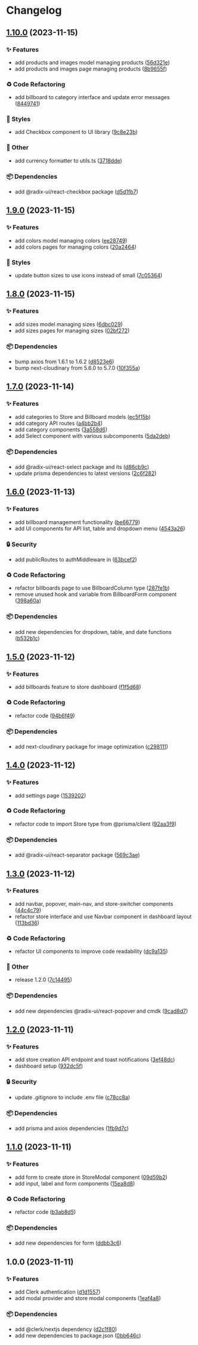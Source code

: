 # Changelog

## [1.10.0](https://github.com/TheoEwzZer/ecommerce-admin/compare/v1.9.0...v1.10.0) (2023-11-15)


### ✨ Features

* add products and images model managing products ([56d321e](https://github.com/TheoEwzZer/ecommerce-admin/commit/56d321eec0cb1ab6ffaedcd3c19b4764795ef938))
* add products and images page managing products ([8b9655f](https://github.com/TheoEwzZer/ecommerce-admin/commit/8b9655fe01ec0612352c481e6e81d060c01dffcc))


### ♻️ Code Refactoring

* add billboard to category interface and update error messages ([8449741](https://github.com/TheoEwzZer/ecommerce-admin/commit/8449741dbe6fb5dae8b34e6ff13d23a19232ba86))


### 💄 Styles

* add Checkbox component to UI library ([9c8e23b](https://github.com/TheoEwzZer/ecommerce-admin/commit/9c8e23be19a0e7fc1f69cafd697a657b5942939c))


### 🔧 Other

* add currency formatter to utils.ts ([3718dde](https://github.com/TheoEwzZer/ecommerce-admin/commit/3718dde3c0ea6122395830ed09d43929e7343897))


### 📦 Dependencies

* add @radix-ui/react-checkbox package ([d5d1fb7](https://github.com/TheoEwzZer/ecommerce-admin/commit/d5d1fb7aee37cacb8137e435c1b95b22341b9480))

## [1.9.0](https://github.com/TheoEwzZer/ecommerce-admin/compare/v1.8.0...v1.9.0) (2023-11-15)


### ✨ Features

* add colors model managing colors ([ee28749](https://github.com/TheoEwzZer/ecommerce-admin/commit/ee2874911deac5c0425430b97d44000ca5076079))
* add colors pages for managing colors ([20a2464](https://github.com/TheoEwzZer/ecommerce-admin/commit/20a246419ae8f4d0c8313d176fd0d3bb49c537b5))


### 💄 Styles

* update button sizes to use icons instead of small ([7c05364](https://github.com/TheoEwzZer/ecommerce-admin/commit/7c05364a88392e36eab4fd67bc62b37ad97f413b))

## [1.8.0](https://github.com/TheoEwzZer/ecommerce-admin/compare/v1.7.0...v1.8.0) (2023-11-15)


### ✨ Features

* add sizes model managing sizes ([6dbc029](https://github.com/TheoEwzZer/ecommerce-admin/commit/6dbc0297e149540824cd234cf4adea60027e1029))
* add sizes pages for managing sizes ([02bf272](https://github.com/TheoEwzZer/ecommerce-admin/commit/02bf2729d987700cdd73107359a836762f3d985f))


### 📦 Dependencies

* bump axios from 1.6.1 to 1.6.2 ([d8523e6](https://github.com/TheoEwzZer/ecommerce-admin/commit/d8523e65a75b8ca6988eee286b131bdce39f791d))
* bump next-cloudinary from 5.6.0 to 5.7.0 ([10f355a](https://github.com/TheoEwzZer/ecommerce-admin/commit/10f355af4b4d6fb69242cbec9727e713a1515d97))

## [1.7.0](https://github.com/TheoEwzZer/ecommerce-admin/compare/v1.6.0...v1.7.0) (2023-11-14)


### ✨ Features

* add categories to Store and Billboard models ([ec5f15b](https://github.com/TheoEwzZer/ecommerce-admin/commit/ec5f15bdb4e72acaf897eacc302bacc6aec21b4d))
* add category API routes ([a4bb2b4](https://github.com/TheoEwzZer/ecommerce-admin/commit/a4bb2b4f4c66a751534825d0003e4c59538f8d47))
* add category components ([3a558d6](https://github.com/TheoEwzZer/ecommerce-admin/commit/3a558d66b9d4fa641c2ef5cd3116a04224320d0e))
* add Select component with various subcomponents ([5da2deb](https://github.com/TheoEwzZer/ecommerce-admin/commit/5da2debddaace897510d23ab6deb838c995aa547))


### 📦 Dependencies

* add @radix-ui/react-select package and its ([d86cb9c](https://github.com/TheoEwzZer/ecommerce-admin/commit/d86cb9c05478136698cacd54830d7446a89c643b))
* update prisma dependencies to latest versions ([2c6f282](https://github.com/TheoEwzZer/ecommerce-admin/commit/2c6f2826bb75a2901019bfdf7bc4e0a7af7ff703))

## [1.6.0](https://github.com/TheoEwzZer/ecommerce-admin/compare/v1.5.0...v1.6.0) (2023-11-13)


### ✨ Features

* add billboard management functionality ([be66779](https://github.com/TheoEwzZer/ecommerce-admin/commit/be66779b9adf13154ff6448691c6fe91bf44fcd6))
* add UI components for API list, table and dropdown menu ([4543a26](https://github.com/TheoEwzZer/ecommerce-admin/commit/4543a26b6e3dca0b593aa6d76746545e9363d766))


### 🔒️ Security

* add publicRoutes to authMiddleware in ([63bcef2](https://github.com/TheoEwzZer/ecommerce-admin/commit/63bcef2ded943305fc1de54bfcb41d0009e02bcb))


### ♻️ Code Refactoring

* refactor billboards page to use BillboardColumn type ([287fe1b](https://github.com/TheoEwzZer/ecommerce-admin/commit/287fe1b3de6e1ddd4053fdf744ca2f24af30ab0b))
* remove unused hook and variable from BillboardForm component ([398a60a](https://github.com/TheoEwzZer/ecommerce-admin/commit/398a60a6555c4ae4455e42b5dbbf1e6560ee91a2))


### 📦 Dependencies

* add new dependencies for dropdown, table, and date functions ([b532b1c](https://github.com/TheoEwzZer/ecommerce-admin/commit/b532b1cccc618aca7b7c508f9d69dae5fe6c5286))

## [1.5.0](https://github.com/TheoEwzZer/ecommerce-admin/compare/v1.4.0...v1.5.0) (2023-11-12)


### ✨ Features

* add billboards feature to store dashboard ([f1f5d68](https://github.com/TheoEwzZer/ecommerce-admin/commit/f1f5d68a8700e45633c10052cc6248933ead1b43))


### ♻️ Code Refactoring

* refactor code ([94b6f49](https://github.com/TheoEwzZer/ecommerce-admin/commit/94b6f49d87bfdf185fc38538ea86a1229dcab1de))


### 📦 Dependencies

* add next-cloudinary package for image optimization ([c298111](https://github.com/TheoEwzZer/ecommerce-admin/commit/c2981117884a06af0691619d852d972568f1e022))

## [1.4.0](https://github.com/TheoEwzZer/ecommerce-admin/compare/v1.3.0...v1.4.0) (2023-11-12)


### ✨ Features

* add settings page ([1539202](https://github.com/TheoEwzZer/ecommerce-admin/commit/1539202078515608f80635fbc2fa0404607768d6))


### ♻️ Code Refactoring

* refactor code to import Store type from @prisma/client ([92aa3f9](https://github.com/TheoEwzZer/ecommerce-admin/commit/92aa3f9efff0ee05b0fe2e3c4a025bdc93526673))


### 📦 Dependencies

* add @radix-ui/react-separator package ([569c3ae](https://github.com/TheoEwzZer/ecommerce-admin/commit/569c3aee43daae6bd09dbffe5124121edc374191))

## [1.3.0](https://github.com/TheoEwzZer/ecommerce-admin/compare/v1.2.0...v1.3.0) (2023-11-12)


### ✨ Features

* add navbar, popover, main-nav, and store-switcher components ([44c4c79](https://github.com/TheoEwzZer/ecommerce-admin/commit/44c4c796a6e73171f5b5c19353a8e933e8258cbb))
* refactor store interface and use Navbar component in dashboard layout ([113bd36](https://github.com/TheoEwzZer/ecommerce-admin/commit/113bd36bd75d6acb40ee88e6d41ee4100d2dc78a))


### ♻️ Code Refactoring

* refactor UI components to improve code readability ([dc9a135](https://github.com/TheoEwzZer/ecommerce-admin/commit/dc9a1355a42c94a3fc2eb855880f3c6db26b7b38))


### 🔧 Other

* release 1.2.0 ([7c14495](https://github.com/TheoEwzZer/ecommerce-admin/commit/7c144951b7666be6083a85df363eec127265a87f))


### 📦 Dependencies

* add new dependencies @radix-ui/react-popover and cmdk ([9cad8d7](https://github.com/TheoEwzZer/ecommerce-admin/commit/9cad8d7aa4cca9752f2473a20d4962ac6fb15cca))

## [1.2.0](https://github.com/TheoEwzZer/ecommerce-admin/compare/v1.1.0...v1.2.0) (2023-11-11)


### ✨ Features

* add store creation API endpoint and toast notifications ([3ef48dc](https://github.com/TheoEwzZer/ecommerce-admin/commit/3ef48dcf550c563d59be6e6f1fa3573af8b64bf1))
* dashboard setup ([932dc5f](https://github.com/TheoEwzZer/ecommerce-admin/commit/932dc5f8a5054236c0827b744ef1778ba2aa1434))


### 🔒️ Security

* update .gitignore to include .env file ([c78cc8a](https://github.com/TheoEwzZer/ecommerce-admin/commit/c78cc8a1955913a897f520bd824c02c5a29609af))


### 📦 Dependencies

* add prisma and axios dependencies ([1fb9d7c](https://github.com/TheoEwzZer/ecommerce-admin/commit/1fb9d7c34e42822d5f664880583d1555c44f13de))

## [1.1.0](https://github.com/TheoEwzZer/ecommerce-admin/compare/v1.0.0...v1.1.0) (2023-11-11)


### ✨ Features

* add form to create store in StoreModal component ([09d59b2](https://github.com/TheoEwzZer/ecommerce-admin/commit/09d59b2a70f3964bf87e7efefb79c902c4ed41a8))
* add input, label and form components ([15ea8d8](https://github.com/TheoEwzZer/ecommerce-admin/commit/15ea8d84a2d0dbae6ed394acf3739549e6259704))


### ♻️ Code Refactoring

* refactor code ([b3ab8d5](https://github.com/TheoEwzZer/ecommerce-admin/commit/b3ab8d57782628feb0588b6179ee9f166aa11664))


### 📦 Dependencies

* add new dependencies for form ([ddbb3c6](https://github.com/TheoEwzZer/ecommerce-admin/commit/ddbb3c6376d674d81087873c4d6698ab9dbd5a1e))

## 1.0.0 (2023-11-11)


### ✨ Features

* add Clerk authentication ([d1d1557](https://github.com/TheoEwzZer/ecommerce-admin/commit/d1d1557ac6794190fd8489bf3971d5686658fb15))
* add modal provider and store modal components ([1eaf4a8](https://github.com/TheoEwzZer/ecommerce-admin/commit/1eaf4a8876d79c8267fe82cc2c4f87ff1789268a))


### 📦 Dependencies

* add @clerk/nextjs dependency ([d2c1f80](https://github.com/TheoEwzZer/ecommerce-admin/commit/d2c1f8048ec59817911cea0d3ba4959b176d35e8))
* add new dependencies to package.json ([0bb646c](https://github.com/TheoEwzZer/ecommerce-admin/commit/0bb646c1510d2e29ff0e3030e9695ad9f64950fc))
